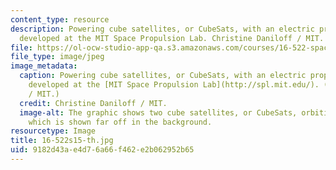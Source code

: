 ```yaml
---
content_type: resource
description: Powering cube satellites, or CubeSats, with an electric propulsion technology
  developed at the MIT Space Propulsion Lab. Christine Daniloff / MIT.
file: https://ol-ocw-studio-app-qa.s3.amazonaws.com/courses/16-522-space-propulsion-spring-2015/9182d43ae4d76a66f462e2b062952b65_16-522s15-th.jpg
file_type: image/jpeg
image_metadata:
  caption: Powering cube satellites, or CubeSats, with an electric propulsion technology
    developed at the [MIT Space Propulsion Lab](http://spl.mit.edu/). (Christine Daniloff
    / MIT.)
  credit: Christine Daniloff / MIT.
  image-alt: The graphic shows two cube satellites, or CubeSats, orbiting around Earth,
    which is shown far off in the background.
resourcetype: Image
title: 16-522s15-th.jpg
uid: 9182d43a-e4d7-6a66-f462-e2b062952b65
---
```

